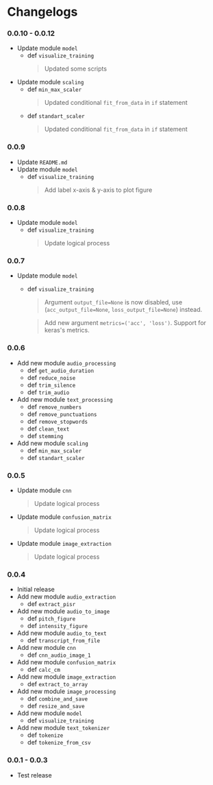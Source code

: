 # Changelogs

### 0.0.10 - 0.0.12

- Update module `model`
    - def `visualize_training`
        > Updated some scripts
- Update module `scaling`
    - def `min_max_scaler`
        > Updated conditional `fit_from_data` in `if` statement
    - def `standart_scaler`
        > Updated conditional `fit_from_data` in `if` statement

### 0.0.9

- Update `README.md`
- Update module `model`
    - def `visualize_training`
        > Add label x-axis & y-axis to plot figure

### 0.0.8

- Update module `model`
    - def `visualize_training`
        > Update logical process

### 0.0.7
- Update module `model`
    - def `visualize_training`
        > Argument `output_file=None` is now disabled, use (`acc_output_file=None`, `loss_output_file=None`) instead.
        
        > Add new argument `metrics=('acc', 'loss')`. Support for keras's metrics.

### 0.0.6
- Add new module `audio_processing`
    - def `get_audio_duration`
    - def `reduce_noise`
    - def `trim_silence`
    - def `trim_audio`
- Add new module `text_processing`
    - def `remove_numbers`
    - def `remove_punctuations`
    - def `remove_stopwords`
    - def `clean_text`
    - def `stemming`
- Add new module `scaling`
    - def `min_max_scaler`
    - def `standart_scaler`
  
### 0.0.5
- Update module `cnn`
    > Update logical process
- Update module `confusion_matrix`
    > Update logical process
- Update module `image_extraction`
    > Update logical process

### 0.0.4
- Initial release
- Add new module `audio_extraction`
    - def `extract_pisr`
- Add new module `audio_to_image`
    - def `pitch_figure`
    - def `intensity_figure`
- Add new module `audio_to_text`
    - def `transcript_from_file`
- Add new module `cnn`
    - def `cnn_audio_image_1`
- Add new module `confusion_matrix`
    - def `calc_cm`
- Add new module `image_extraction`
    - def `extract_to_array`
- Add new module `image_processing`
    - def `combine_and_save`
    - def `resize_and_save`
- Add new module `model`
    - def `visualize_training`
- Add new module `text_tokenizer`
    - def `tokenize`
    - def `tokenize_from_csv`

### 0.0.1 - 0.0.3
- Test release